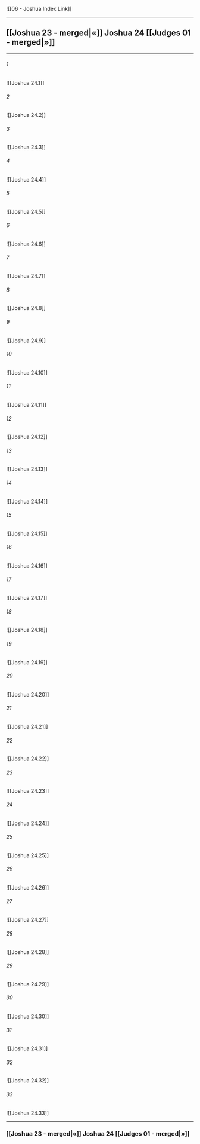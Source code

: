 ![[06 - Joshua Index Link]]

---
##  [[Joshua 23 - merged|«]] Joshua 24 [[Judges 01 - merged|»]]

---

###### 1
![[Joshua 24.1]] 

###### 2
![[Joshua 24.2]] 

###### 3
![[Joshua 24.3]] 

###### 4
![[Joshua 24.4]]

###### 5 
![[Joshua 24.5]] 

###### 6
![[Joshua 24.6]] 

###### 7
![[Joshua 24.7]] 

###### 8
![[Joshua 24.8]] 

###### 9
![[Joshua 24.9]] 

###### 10
![[Joshua 24.10]] 

###### 11
![[Joshua 24.11]] 

###### 12
![[Joshua 24.12]]

###### 13
![[Joshua 24.13]] 

###### 14
![[Joshua 24.14]] 

###### 15
![[Joshua 24.15]]

###### 16
![[Joshua 24.16]] 

###### 17
![[Joshua 24.17]]

###### 18
![[Joshua 24.18]] 

###### 19
![[Joshua 24.19]] 

###### 20
![[Joshua 24.20]]

###### 21
![[Joshua 24.21]] 

###### 22
![[Joshua 24.22]] 

###### 23
![[Joshua 24.23]]

###### 24
![[Joshua 24.24]] 

###### 25
![[Joshua 24.25]]

###### 26
![[Joshua 24.26]] 

###### 27
![[Joshua 24.27]] 

###### 28
![[Joshua 24.28]]

###### 29
![[Joshua 24.29]] 

###### 30
![[Joshua 24.30]] 

###### 31
![[Joshua 24.31]] 

###### 32
![[Joshua 24.32]] 

###### 33
![[Joshua 24.33]]


---
###  [[Joshua 23 - merged|«]] Joshua 24 [[Judges 01 - merged|»]]